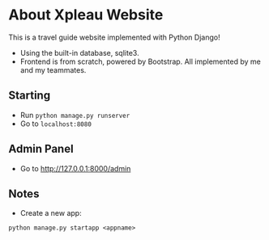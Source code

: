 # About Xpleau Website
This is a travel guide website implemented with Python Django!
- Using the built-in database, sqlite3.
- Frontend is from scratch, powered by Bootstrap. All implemented by me and my teammates.

## Starting

- Run `python manage.py runserver`
- Go to `localhost:8080`

## Admin Panel

- Go to http://127.0.0.1:8000/admin 

## Notes

- Create a new app:

`python manage.py startapp <appname>`

